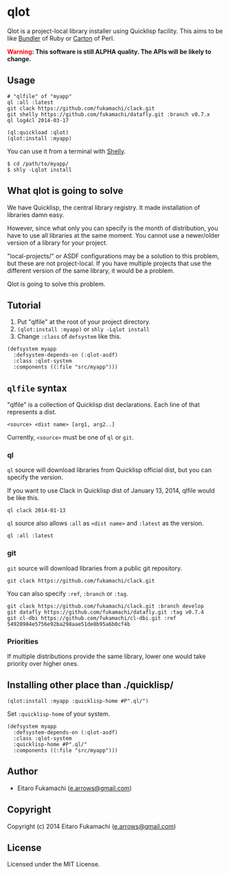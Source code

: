 # qlot

Qlot is a project-local library installer using Quicklisp facility. This aims to be like [Bundler](http://bundler.io) of Ruby or [Carton](http://search.cpan.org/~miyagawa/Carton/lib/Carton.pm) of Perl.

<strong><span style="color:red">Warning</span>: This software is still ALPHA quality. The APIs will be likely to change.</strong>

## Usage

```
# "qlfile" of "myapp"
ql :all :latest
git clack https://github.com/fukamachi/clack.git
git shelly https://github.com/fukamachi/datafly.git :branch v0.7.x
ql log4cl 2014-03-17
```

```common-lisp
(ql:quickload :qlot)
(qlot:install :myapp)
```

You can use it from a terminal with [Shelly](http://shlyfile.org/).

```
$ cd /path/to/myapp/
$ shly -Lqlot install
```

## What qlot is going to solve

We have Quicklisp, the central library registry. It made installation of libraries damn easy.

However, since what only you can specify is the month of distribution, you have to use all libraries at the same moment. You cannot use a newer/older version of a library for your project.

"local-projects/" or ASDF configurations may be a solution to this problem, but these are not project-local. If you have multiple projects that use the different version of the same library, it would be a problem.

Qlot is going to solve this problem.

## Tutorial

1. Put "qlfile" at the root of your project directory.
2. `(qlot:install :myapp)` or `shly -Lqlot install`
3. Change `:class` of `defsystem` like this.

```common-lisp
(defsystem myapp
  :defsystem-depends-on (:qlot-asdf)
  :class :qlot-system
  :components ((:file "src/myapp")))
```

## `qlfile` syntax

"qlfile" is a collection of Quicklisp dist declarations. Each line of that represents a dist.

```
<source> <dist name> [arg1, arg2..]
```

Currently, `<source>` must be one of `ql` or `git`.

### ql

`ql` source will download libraries from Quicklisp official dist, but you can specify the version.

If you want to use Clack in Quicklisp dist of January 13, 2014, qlfile would be like this.

```
ql clack 2014-01-13
```

`ql` source also allows `:all` as `<dist name>` and `:latest` as the version.

```
ql :all :latest
```

### git

`git` source will download libraries from a public git repository.

```
git clack https://github.com/fukamachi/clack.git
```

You can also specify `:ref`, `:branch` or `:tag`.

```
git clack https://github.com/fukamachi/clack.git :branch develop
git datafly https://github.com/fukamachi/datafly.git :tag v0.7.4
git cl-dbi https://github.com/fukamachi/cl-dbi.git :ref 54928984e5756e92ba298aae51de8b95a6b0cf4b
```

### Priorities

If multiple distributions provide the same library, lower one would take priority over higher ones.

## Installing other place than ./quicklisp/

```common-lisp
(qlot:install :myapp :quicklisp-home #P".ql/")
```

Set `:quicklisp-home` of your system.

```common-lisp
(defsystem myapp
  :defsystem-depends-on (:qlot-asdf)
  :class :qlot-system
  :quicklisp-home #P".ql/"
  :components ((:file "src/myapp")))
```

## Author

* Eitaro Fukamachi (e.arrows@gmail.com)

## Copyright

Copyright (c) 2014 Eitaro Fukamachi (e.arrows@gmail.com)

## License

Licensed under the MIT License.
